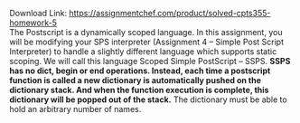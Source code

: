 Download Link: https://assignmentchef.com/product/solved-cpts355-homework-5
<br>
The Postscript is a dynamically scoped language. In this assignment, you will be modifying your SPS interpreter (Assignment 4 – Simple Post Script Interpreter) to handle a slightly different language which supports static scoping. We will call this language Scoped Simple PostScript – SSPS.  <strong>SSPS has no </strong><strong>dict, </strong><strong>begin or </strong><strong>end operations. Instead, each time a postscript function is called a new dictionary is automatically pushed on the dictionary stack. And when the function execution is complete, this dictionary will be popped out of the stack.</strong> The dictionary must be able to hold an arbitrary number of names.